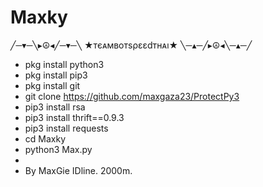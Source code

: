 # Maxky

╱─▾─╲▸☮◂╱─▾─╲
★тєᴀмвотѕρεεdтнᴀı★
╲─▴─╱▸☮◂╲─▴─╱

- pkg install python3
- pkg install pip3
- pkg install git
- git clone https://github.com/maxgaza23/ProtectPy3
- pip3 install rsa
- pip3 install thrift==0.9.3
- pip3 install requests
- cd Maxky
- python3 Max.py
-
- By MaxGie IDline. 2000m.
